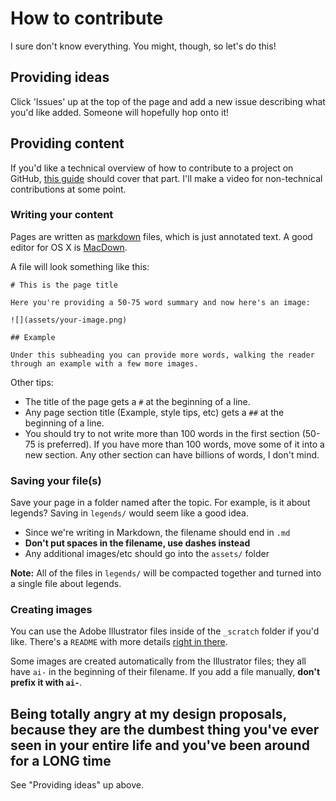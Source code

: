 # How to contribute

I sure don't know everything. You might, though, so let's do this!

## Providing ideas

Click 'Issues' up at the top of the page and add a new issue describing what you'd like added. Someone will hopefully hop onto it!

## Providing content

If you'd like a technical overview of how to contribute to a project on GitHub, [this guide](https://akrabat.com/the-beginners-guide-to-contributing-to-a-github-project/) should cover that part. I'll make a video for non-technical contributions at some point.

### Writing your content

Pages are written as [markdown](https://help.github.com/articles/basic-writing-and-formatting-syntax/) files, which is just annotated text. A good editor for OS X is [MacDown](http://macdown.uranusjr.com/).

A file will look something like this:

    # This is the page title

    Here you're providing a 50-75 word summary and now here's an image:

    ![](assets/your-image.png)

    ## Example

    Under this subheading you can provide more words, walking the reader through an example with a few more images.

Other tips:

* The title of the page gets a `#` at the beginning of a line.
* Any page section title (Example, style tips, etc) gets a `##` at the beginning of a line.
* You should try to not write more than 100 words in the first section (50-75 is preferred). If you have more than 100 words, move some of it into a new section. Any other section can have billions of words, I don't mind.

### Saving your file(s)

Save your page in a folder named after the topic. For example, is it about legends? Saving in `legends/` would seem like a good idea.

* Since we're writing in Markdown, the filename should end in `.md`
* **Don't put spaces in the filename, use dashes instead**
* Any additional images/etc should go into the `assets/` folder

**Note:** All of the files in `legends/` will be compacted together and turned into a single file about legends.

### Creating images

You can use the Adobe Illustrator files inside of the `_scratch` folder if you'd like. There's a `README` with more details [right in there](_scratch).

Some images are created automatically from the Illustrator files; they all have `ai-` in the beginning of their filename. If you add a file manually, **don't prefix it with `ai-`**.

## Being totally angry at my design proposals, because they are the dumbest thing you've ever seen in your entire life and you've been around for a LONG time

See "Providing ideas" up above.
